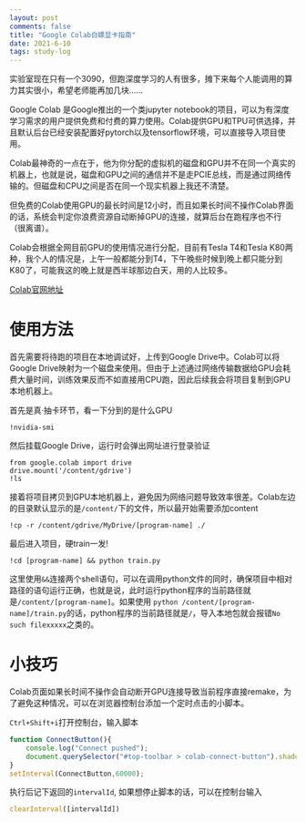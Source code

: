 ```yaml
---
layout: post
comments: false
title: "Google Colab白嫖显卡指南"
date: 2021-6-10
tags: study-log
---
```


实验室现在只有一个3090，但跑深度学习的人有很多，摊下来每个人能调用的算力其实很小，希望老师能再加几块......

<!--more-->

Google Colab 是Google推出的一个类jupyter notebook的项目，可以为有深度学习需求的用户提供免费和付费的算力使用。Colab提供GPU和TPU可供选择，并且默认后台已经安装配置好pytorch以及tensorflow环境，可以直接导入项目使用。

Colab最神奇的一点在于，他为你分配的虚拟机的磁盘和GPU并不在同一个真实的机器上，也就是说，磁盘和GPU之间的通信并不是走PCIE总线，而是通过网络传输的。但磁盘和CPU之间是否在同一个现实机器上我还不清楚。

但免费的Colab使用GPU的最长时间是12小时，而且如果长时间不操作Colab界面的话，系统会判定你浪费资源自动断掉GPU的连接，就算后台在跑程序也不行（很离谱）。

Colab会根据全网目前GPU的使用情况进行分配，目前有Tesla T4和Tesla K80两种，我个人的情况是，上午一般都能分到T4，下午晚些时候到晚上都只能分到K80了，可能我这的晚上就是西半球那边白天，用的人比较多。

[Colab官网地址](https://www.google.com.hk/url?sa=t&rct=j&q=&esrc=s&source=web&cd=&ved=2ahUKEwjCwrrclY3xAhXLa94KHdHBAFYQFjAAegQIBhAD&url=https%3A%2F%2Fresearch.google.com%2Fcolaboratory%2F&usg=AOvVaw38J01zt_Dlb6pQ1fe6FGrI)

# 使用方法

首先需要将待跑的项目在本地调试好，上传到Google Drive中。Colab可以将Google Drive映射为一个磁盘来使用。但由于上述通过网络传输数据给GPU会耗费大量时间，训练效果反而不如直接用CPU跑，因此后续我会将项目复制到GPU本地机器上。

首先是真·抽卡环节，看一下分到的是什么GPU
```shell
!nvidia-smi
```
然后挂载Google Drive，运行时会弹出网址进行登录验证
```shell
from google.colab import drive
drive.mount('/content/gdrive')
!ls
```
接着将项目拷贝到GPU本地机器上，避免因为网络问题导致效率很差。Colab左边的目录默认显示的是`/content/`下的文件，所以最开始需要添加content
```shell
!cp -r /content/gdrive/MyDrive/[program-name] ./
```
最后进入项目，硬train一发!
```shell
!cd [program-name] && python train.py
```
这里使用`&&`连接两个shell语句，可以在调用python文件的同时，确保项目中相对路径的语句运行正确，也就是说，此时运行python程序的当前路径就是`/content/[program-name]`。如果使用 `python /content/[program-name]/train.py`的话，python程序的当前路径就是`/`，导入本地包就会报错`No such filexxxxx`之类的。

# 小技巧
Colab页面如果长时间不操作会自动断开GPU连接导致当前程序直接remake，为了避免这种情况，可以在浏览器控制台添加一个定时点击的小脚本。

`Ctrl+Shift+i`打开控制台，输入脚本

```javascript
function ConnectButton(){
    console.log("Connect pushed"); 
    document.querySelector("#top-toolbar > colab-connect-button").shadowRoot.querySelector("#connect").click() 
}
setInterval(ConnectButton,60000);
```
执行后记下返回的`intervalId`,
如果想停止脚本的话，可以在控制台输入
```javascript
clearInterval([intervalId])
```